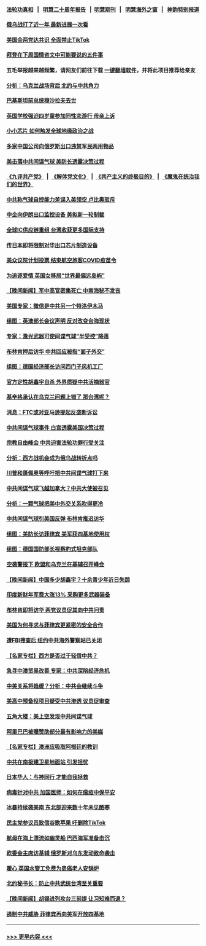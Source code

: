 #### [法轮功真相](https://github.com/gfw-breaker/truth/blob/master/README.md?t=0) &nbsp;&nbsp;|&nbsp;&nbsp; [明慧二十周年报告](https://github.com/gfw-breaker/mh-reports/blob/master/README.md?t=0) &nbsp;&nbsp;|&nbsp;&nbsp;[明慧期刊](https://github.com/gfw-breaker/mh-qikan) &nbsp;&nbsp;|&nbsp;&nbsp; [明慧海外之窗](https://github.com/gfw-breaker/mh-news/blob/master/README.md?t=0) &nbsp;&nbsp;|&nbsp;&nbsp; [神韵特别报道](https://github.com/gfw-breaker/mh-news/blob/master/shenyun.md?t=0)
#### [俄乌战打了近一年 最新进展一次看](../pages/nsc418/n13923368.md?t=02060943) 
#### [美国会两党达共识 全面禁止TikTok](../pages/nsc418/n13923370.md?t=02060943) 
#### [拜登在下周国情咨文中可能要说的五件事](../pages/nsc418/n13923305.md?t=02060943) 
#### 五毛举报越来越频繁，请网友们前往下载 [一键翻墙软件](https://github.com/gfw-breaker/ssr-accounts)，并将此项目推荐给亲友
#### [分析：乌克兰战场背后 北约与中共角力](../pages/nsc418/n13923347.md?t=02060943) 
#### [巴基斯坦前总统穆沙拉夫去世](../pages/nsc418/n13923346.md?t=02060943) 
#### [英国学校强迫四岁童参加同性恋游行 母亲上诉](../pages/nsc418/n13923212.md?t=02060943) 
#### [小小芯片 如何触发全球地缘政治之战](../pages/nsc418/n13920548.md?t=02060943) 
#### [多家中国公司向俄罗斯出口违禁军民两用物品](../pages/nsc418/n13922713.md?t=02060943) 
#### [美击落中共间谍气球 美防长透露决策过程](../pages/nsc418/n13922701.md?t=02060943) 
#### [《九评共产党》](https://github.com/begood0513/9ping.md/blob/master/README.md) &nbsp;|&nbsp; [《解体党文化》](../../../../jtdwh.md/blob/master/README.md)  &nbsp;|&nbsp; [《共产主义的终极目的》](../../../../gczydzjmd.md/blob/master/README.md) &nbsp;|&nbsp; [《魔鬼在统治我们的世界》](../../../../mgztzwmdsj.md/blob/master/README.md) 
#### [中共称气球自控能力差误入美领空 卢比奥驳斥](../pages/nsc418/n13922650.md?t=02060943) 
#### [中企向伊朗出口监控设备 美拟新一轮制裁](../pages/nsc418/n13922626.md?t=02060943) 
#### [全球IC供应链重组 台湾收获更多国际支持](../pages/nsc418/n13922625.md?t=02060943) 
#### [传日本即将限制对华出口芯片制造设备](../pages/nsc418/n13922492.md?t=02060943) 
#### [美众议院计划投票 结束航空旅客COVID疫苗令](../pages/nsc418/n13922486.md?t=02060943) 
#### [为追逐爱情 英国女移居“世界最偏远岛屿”](../pages/nsc418/n13922206.md?t=02060943) 
#### [【晚间新闻】军中高官密集死亡 中南海秘不发丧](../pages/nsc418/n13922488.md?t=02060943) 
#### [美国专家：微信是中共另一个特洛伊木马](../pages/nsc418/n13922219.md?t=02060943) 
#### [组图：英澳部长会议声明 反对改变台海现状](../pages/nsc418/n13922275.md?t=02060943) 
#### [专家：激光武器可使间谍气球“半受控”降落](../pages/nsc418/n13922332.md?t=02060943) 
#### [布林肯押后访华 中共回应被指“面子外交”](../pages/nsc418/n13922055.md?t=02060943) 
#### [组图：德国经济部长访问西门子风机工厂](../pages/nsc418/n13920778.md?t=02060943) 
#### [官方定性胡鑫宇自杀 外界质疑中共活摘器官](../pages/nsc418/n13921744.md?t=02060943) 
#### [基辛格承认在乌克兰问题上错了 那台湾呢？](../pages/nsc418/n13921748.md?t=02060943) 
#### [消息：FTC或对亚马逊提起反垄断诉讼](../pages/nsc418/n13921869.md?t=02060943) 
#### [中共间谍气球事件 白宫透露美国决策过程](../pages/nsc418/n13921938.md?t=02060943) 
#### [宗教自由峰会 中共迫害法轮功罪行受关注](../pages/nsc418/n13921764.md?t=02060943) 
#### [分析：西方战机会成为俄乌战转折点吗](../pages/nsc418/n13921876.md?t=02060943) 
#### [川普和蓬佩奥等呼吁把中共间谍气球打下来](../pages/nsc418/n13921904.md?t=02060943) 
#### [中共间谍气球飞越加拿大？中共大使被召见](../pages/nsc418/n13921883.md?t=02060943) 
#### [分析：一颗气球把美中外交关系吹得更冷](../pages/nsc418/n13921902.md?t=02060943) 
#### [中共间谍气球引美国反弹 布林肯推迟访华](../pages/nsc418/n13921843.md?t=02060943) 
#### [组图：美防长访菲律宾 美军获四基地使用权](../pages/nsc418/n13921774.md?t=02060943) 
#### [组图：德国国防部长视察豹式坦克部队](../pages/nsc418/n13921726.md?t=02060943) 
#### [空袭警报下 欧盟和乌克兰在基辅召开峰会](../pages/nsc418/n13921720.md?t=02060943) 
#### [【晚间新闻】中国多少胡鑫宇？十余青少年近日失踪](../pages/nsc418/n13921650.md?t=02060943) 
#### [印度新财年军费大涨13% 采购更多武器装备](../pages/nsc418/n13921587.md?t=02060943) 
#### [布林肯即将访华 两党议员促其向中共问责](../pages/nsc418/n13921399.md?t=02060943) 
#### [美国为何寻求与菲律宾更紧密的安全合作](../pages/nsc418/n13921322.md?t=02060943) 
#### [遭FBI搜查后 纽约中共海外警察站已关闭](../pages/nsc418/n13921337.md?t=02060943) 
#### [【名家专栏】西方是否过于轻信中共？](../pages/nsc418/n13917900.md?t=02060943) 
#### [急寻中澳贸易改善 专家：中共深陷经济危机](../pages/nsc418/n13921153.md?t=02060943) 
#### [中美关系将趋缓？分析：中共会继续斗争](../pages/nsc418/n13921288.md?t=02060943) 
#### [美高中预备役项目疑受中共渗透 议员促审查](../pages/nsc418/n13920394.md?t=02060943) 
#### [五角大楼：美上空发现中共间谍气球](../pages/nsc418/n13921215.md?t=02060943) 
#### [阿里巴巴被曝赞助部分最有影响力的美媒](../pages/nsc418/n13920338.md?t=02060943) 
#### [【名家专栏】澳洲应吸取阿根廷的教训](../pages/nsc418/n13920216.md?t=02060943) 
#### [中共在南极建卫星地面站 引发担忧](../pages/nsc418/n13921071.md?t=02060943) 
#### [日本华人：与神同行 才能自我拯救](../pages/nsc418/n13920915.md?t=02060943) 
#### [病毒针对中共 加国医师：如何在瘟疫中保平安](../pages/nsc418/n13920275.md?t=02060943) 
#### [冰暴持续袭美南 东北部迎来数十年未见酷寒](../pages/nsc418/n13921052.md?t=02060943) 
#### [民主党参议员致信谷歌苹果 吁删除TikTok](../pages/nsc418/n13920988.md?t=02060943) 
#### [航母在海上漂流如幽灵船 巴西海军准备击沉](../pages/nsc418/n13921042.md?t=02060943) 
#### [欧委会主席访基辅 俄罗斯对乌东发动致命袭击](../pages/nsc418/n13920859.md?t=02060943) 
#### [暖心 英国水管工免费为患癌老人安锅炉](../pages/nsc418/n13920621.md?t=02060943) 
#### [北约秘书长：防止中共武统台湾至关重要](../pages/nsc418/n13920747.md?t=02060943) 
#### [【晚间新闻】胡锡进列攻台三前提 让习知难而退？](../pages/nsc418/n13920755.md?t=02060943) 
#### [遏制中共威胁 菲律宾再向美军开放四基地](../pages/nsc418/n13920645.md?t=02060943) 

----
#### [ >>> 更早内容 <<< ](../indexes/nsc418-earlier.md)
